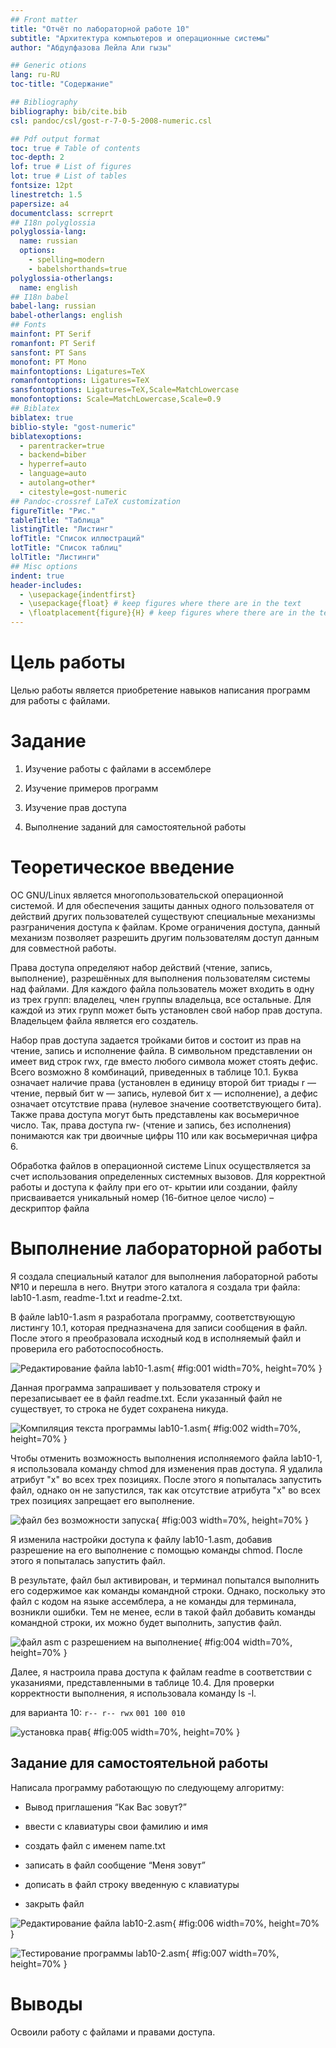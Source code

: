 ```yaml
---
## Front matter
title: "Отчёт по лабораторной работе 10"
subtitle: "Архитектура компьютеров и операционные системы"
author: "Абдулфазова Лейла Али гызы"

## Generic otions
lang: ru-RU
toc-title: "Содержание"

## Bibliography
bibliography: bib/cite.bib
csl: pandoc/csl/gost-r-7-0-5-2008-numeric.csl

## Pdf output format
toc: true # Table of contents
toc-depth: 2
lof: true # List of figures
lot: true # List of tables
fontsize: 12pt
linestretch: 1.5
papersize: a4
documentclass: scrreprt
## I18n polyglossia
polyglossia-lang:
  name: russian
  options:
	- spelling=modern
	- babelshorthands=true
polyglossia-otherlangs:
  name: english
## I18n babel
babel-lang: russian
babel-otherlangs: english
## Fonts
mainfont: PT Serif
romanfont: PT Serif
sansfont: PT Sans
monofont: PT Mono
mainfontoptions: Ligatures=TeX
romanfontoptions: Ligatures=TeX
sansfontoptions: Ligatures=TeX,Scale=MatchLowercase
monofontoptions: Scale=MatchLowercase,Scale=0.9
## Biblatex
biblatex: true
biblio-style: "gost-numeric"
biblatexoptions:
  - parentracker=true
  - backend=biber
  - hyperref=auto
  - language=auto
  - autolang=other*
  - citestyle=gost-numeric
## Pandoc-crossref LaTeX customization
figureTitle: "Рис."
tableTitle: "Таблица"
listingTitle: "Листинг"
lofTitle: "Список иллюстраций"
lotTitle: "Список таблиц"
lolTitle: "Листинги"
## Misc options
indent: true
header-includes:
  - \usepackage{indentfirst}
  - \usepackage{float} # keep figures where there are in the text
  - \floatplacement{figure}{H} # keep figures where there are in the text
---
```


# Цель работы

Целью работы является приобретение навыков написания программ для работы с файлами.

# Задание

1. Изучение работы с файлами в ассемблере

2. Изучение примеров программ 

3. Изучение прав доступа

4. Выполнение заданий для самостоятельной работы

# Теоретическое введение

ОС GNU/Linux является многопользовательской операционной системой. И для обеспечения 
защиты данных одного пользователя от действий других пользователей существуют
специальные механизмы разграничения доступа к файлам. Кроме ограничения доступа, 
данный механизм позволяет разрешить другим пользователям доступ данным для совместной
работы.

Права доступа определяют набор действий (чтение, запись, выполнение), разрешённых
для выполнения пользователям системы над файлами. Для каждого файла пользователь
может входить в одну из трех групп: владелец, член группы владельца, все остальные. 
Для каждой из этих групп может быть установлен свой набор прав доступа. 
Владельцем файла является его создатель.

Набор прав доступа задается тройками битов и состоит из прав на чтение, запись и 
исполнение файла. В символьном представлении он имеет вид строк rwx, где вместо 
любого символа может стоять дефис. Всего возможно 8 комбинаций, приведенных в 
таблице 10.1. Буква означает наличие права (установлен в единицу второй бит триады 
r — чтение, первый бит w — запись, нулевой бит х — исполнение), а дефис означает 
отсутствие права (нулевое значение соответствующего бита). 
Также права доступа могут быть представлены как восьмеричное число. 
Так, права доступа rw- (чтение и запись, без исполнения) понимаются как три двоичные цифры 110 или как восьмеричная цифра 6.

Обработка файлов в операционной системе Linux осуществляется за счет использования
определенных системных вызовов. Для корректной работы и доступа к файлу при его от-
крытии или создании, файлу присваивается уникальный номер (16-битное целое число) –
дескриптор файла

# Выполнение лабораторной работы

Я создала специальный каталог для выполнения лабораторной работы №10 и перешла в него. Внутри этого каталога я создала три файла: lab10-1.asm, readme-1.txt и readme-2.txt. 

В файле lab10-1.asm я разработала программу, соответствующую листингу 10.1, которая предназначена для записи сообщения в файл. После этого я преобразовала исходный код в исполняемый файл и проверила его работоспособность.

![Редактирование файла lab10-1.asm](image/01.png){ #fig:001 width=70%, height=70% }

Данная программа запрашивает у пользователя строку и перезаписывает ее в файл readme.txt. Если указанный файл не существует, то строка не будет сохранена никуда.

![Компиляция текста программы lab10-1.asm](image/02.png){ #fig:002 width=70%, height=70% }

Чтобы отменить возможность выполнения исполняемого файла lab10-1, я использовала команду chmod для изменения прав доступа. Я удалила атрибут "x" во всех трех позициях. После этого я попыталась запустить файл, однако он не запустился, так как отсутствие атрибута "x" во всех трех позициях запрещает его выполнение.

![файл без возможности запуска](image/03.png){ #fig:003 width=70%, height=70% }

Я изменила настройки доступа к файлу lab10-1.asm, добавив разрешение на его выполнение с помощью команды chmod. После этого я попыталась запустить файл.

В результате, файл был активирован, и терминал попытался выполнить его содержимое как команды командной строки. Однако, поскольку это файл с кодом на языке ассемблера, а не команды для терминала, возникли ошибки. Тем не менее, если в такой файл добавить команды командной строки, их можно будет выполнить, запустив файл.

![файл asm с разрешением на выполнение](image/04.png){ #fig:004 width=70%, height=70% }

Далее, я настроила права доступа к файлам readme в соответствии с указаниями, представленными в таблице 10.4. Для проверки корректности выполнения, я использовала команду ls -l.

для варианта 10: ```r-- r-- rwx``` ```001 100 010```

![установка прав](image/05.png){ #fig:005 width=70%, height=70% }

## Задание для самостоятельной работы

Написала программу работающую по следующему алгоритму:

- Вывод приглашения “Как Вас зовут?”

- ввести с клавиатуры свои фамилию и имя

- создать файл с именем name.txt

- записать в файл сообщение “Меня зовут”

- дописать в файл строку введенную с клавиатуры

- закрыть файл

![Редактирование файла lab10-2.asm](image/06.png){ #fig:006 width=70%, height=70% }

![Тестирование программы lab10-2.asm](image/07.png){ #fig:007 width=70%, height=70% }

# Выводы

Освоили работy с файлами и правами доступа.